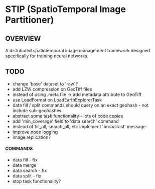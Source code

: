 # STIP (SpatioTemporal Image Partitioner)
## OVERVIEW
A distributed spatiotemporal image management framework designed specifically for training neural networks.

## TODO
- change 'base' dataset to 'raw'?
- add LZW compression on GeoTiff files
- instead of using .meta file -> add metadata attribute to GeoTiff
- use LoadFormat on LoadEarthExplorerTask
- data fill / split commands should query on an exact geohash - not include sub-geohashes
- abstract some task functionality - lots of code copies
- add 'min_coverage' field to 'data search' command
- instead of fill_all, search_all, etc implement 'broadcast' message
- improve node logging
- image replication?
#### COMMANDS 
- data fill - fix
- data merge
- data search - fix
- data split - fix
- stop task functionality?
